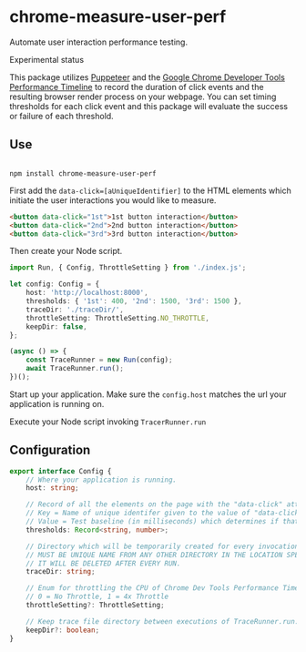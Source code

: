 # chrome-measure-user-perf

Automate user interaction performance testing.

Experimental status

This package utilizes [Puppeteer](https://developers.google.com/web/tools/puppeteer) and the [Google Chrome Developer Tools Performance Timeline](https://developers.google.com/web/tools/chrome-devtools/evaluate-performance/reference) to record the duration of click events and the resulting browser render process on your webpage. You can set timing thresholds for each click event and this package will evaluate the success or failure of each threshold.

## Use

```shell

npm install chrome-measure-user-perf

```

First add the `data-click=[aUniqueIdentifier]` to the HTML elements which initiate the user interactions you would like to measure.

```html
<button data-click="1st">1st button interaction</button>
<button data-click="2nd">2nd button interaction</button>
<button data-click="3rd">3rd button interaction</button>
```

Then create your Node script.

```typescript
import Run, { Config, ThrottleSetting } from './index.js';

let config: Config = {
	host: 'http://localhost:8000',
	thresholds: { '1st': 400, '2nd': 1500, '3rd': 1500 },
	traceDir: './traceDir/',
	throttleSetting: ThrottleSetting.NO_THROTTLE,
	keepDir: false,
};

(async () => {
	const TraceRunner = new Run(config);
	await TraceRunner.run();
})();
```

Start up your application. Make sure the `config.host` matches the url your application is running on.

Execute your Node script invoking `TracerRunner.run`

## Configuration

```typescript
export interface Config {
	// Where your application is running.
	host: string;

	// Record of all the elements on the page with the "data-click" attribute
	// Key = Name of unique identifer given to the value of "data-click" for each element
	// Value = Test baseline (in milliseconds) which determines if that user interaction passes or fails
	thresholds: Record<string, number>;

	// Directory which will be temporarily created for every invocation of TraceRunner.run
	// MUST BE UNIQUE NAME FROM ANY OTHER DIRECTORY IN THE LOCATION SPECIFIED!
	// IT WILL BE DELETED AFTER EVERY RUN.
	traceDir: string;

	// Enum for throttling the CPU of Chrome Dev Tools Performance Timeline
	// 0 = No Throttle, 1 = 4x Throttle
	throttleSetting?: ThrottleSetting;

	// Keep trace file directory between executions of TraceRunner.run. Helpful for debugging.
	keepDir?: boolean;
}
```
